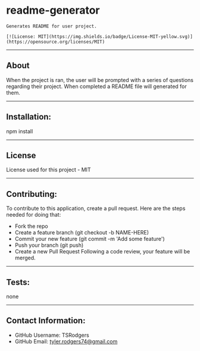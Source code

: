 
  # readme-generator

    Generates README for user project.

    [![License: MIT](https://img.shields.io/badge/License-MIT-yellow.svg)](https://opensource.org/licenses/MIT)


---
## About
  When the project is ran, the user will be prompted with a series of questions regarding their project. When completed a README file will generated for them.

---
## Installation:
  npm install

---
## License
  License used for this project - MIT

---
## Contributing:
  
  To contribute to this application, create a pull request.
  Here are the steps needed for doing that:
  - Fork the repo
  - Create a feature branch (git checkout -b NAME-HERE)
  - Commit your new feature (git commit -m 'Add some feature')
  - Push your branch (git push)
  - Create a new Pull Request
  Following a code review, your feature will be merged.

---
## Tests:
  none

---
## Contact Information:
* GitHub Username: TSRodgers
* GitHub Email: tyler.rodgers74@gmail.com

